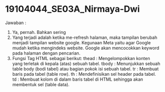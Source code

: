 # 19104044_SE03A_Nirmaya-Dwi

Jawaban :
1. Ya, pernah. Bahkan sering
2. Yang terjadi adalah ketika me-refresh halaman, maka tampilan berubah menjadi tampilan website google. 
Kegunaan Meta yaitu agar Google mudah ketika mengindeks website. Google akan mencocokkan keyword pada halaman dengan pencarian.
3. Fungsi Tag HTML sebagai berikut:
thead : Mengelompokkan konten yang terletak di kepala (atas) sebuah tabel.
tbody : Menunjukkan sebuah table body (bodi tabel) atau bagian pokok isi sebuah tabel.
tr : Membuat baris pada tabel (table row).
th : Mendefinisikan sel header pada tabel.
td : Membuat kolom di dalam baris tabel di HTML sehingga akan membentuk sel (table data).
